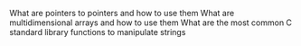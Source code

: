 
What are pointers to pointers and how to use them
What are multidimensional arrays and how to use them
What are the most common C standard library functions to manipulate strings
